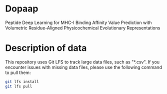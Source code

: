 # Dopaap
Peptide Deep Learning for MHC-I Binding Affinity Value Prediction with Volumetric Residue-Aligned Physicochemical Evolutionary Representations


# Description of data
This repository uses Git LFS to track large data files, such as "*.csv". If you encounter issues with missing data files, please use the following command to pull them:

```bash
git lfs install
git lfs pull
```